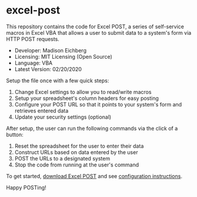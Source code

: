 # excel-post
This repository contains the code for Excel POST, a series of self-service macros in Excel VBA that allows a user to submit data to a system's form via HTTP POST requests.

<ul>
<li>Developer: Madison Eichberg</li>
<li>Licensing: MIT Licensing (Open Source)</li>
<li>Language: VBA</li>
<li>Latest Version: 02/20/2020</li>
</ul>

Setup the file once with a few quick steps:
1) Change Excel settings to allow you to read/write macros
2) Setup your spreadsheet's column headers for easy posting
3) Configure your POST URL so that it points to your system's form and retrieves entered data
4) Update your security settings (optional)

After setup, the user can run the following commands via the click of a button:
1) Reset the spreadsheet for the user to enter their data
2) Construct URLs based on data entered by the user
3) POST the URLs to a designated system
4) Stop the code from running at the user's command

To get started, <a href="https://github.com/meichberg/excel-post/blob/master/Excel%20POST.xlsm" target="_blank">download Excel POST</a> and see <a href="https://github.com/meichberg/excel-post/blob/master/configuration-instructions" target="_blank">configuration instructions</a>.

Happy POSTing! 
